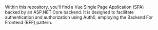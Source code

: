 Within this repository, you'll find a Vue Single Page Application (SPA) backed by an ASP.NET Core backend. It is designed to facilitate authentication and authorization using Auth0, employing the Backend For Frontend (BFF) pattern.
